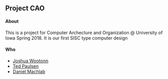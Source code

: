 ## Project CAO

#### About
This is a project for Computer Archecture and Organization @ University of Iowa Spring 2018. It is our first SISC type computer design

#### Who
* [Joshua Wootonn](https://github.com/jose56wonton)
* [Ted Paulsen](https://github.com/tedpaulsen)
* [Daniel Machlab](https://github.com/danielmachlab)